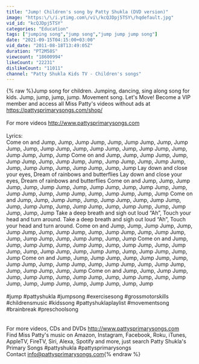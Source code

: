 ```yaml
---
title: "Jump! Children's song by Patty Shukla (DVD version)"
image: "https:\/\/i.ytimg.com\/vi\/kcQJDpj5TSY\/hqdefault.jpg"
vid_id: "kcQJDpj5TSY"
categories: "Education"
tags: ["jumping song","jump song","jump jump jump song"]
date: "2021-09-15T04:15:00+03:00"
vid_date: "2011-08-18T13:49:05Z"
duration: "PT2M58S"
viewcount: "18600994"
likeCount: "22231"
dislikeCount: "11011"
channel: "Patty Shukla Kids TV - Children's songs"
---
```

{% raw %}Jump song for children. Jumping, dancing, sing along song for kids. Jump, jump, jump, jump. Movement song. Let's Move! Become a VIP member and access all Miss Patty's videos without ads at <a rel="nofollow" target="blank" href="https://pattysprimarysongs.com/shop/">https://pattysprimarysongs.com/shop/</a><br /><br />For more videos <a rel="nofollow" target="blank" href="http://www.pattysprimarysongs.com">http://www.pattysprimarysongs.com</a><br /><br />Lyrics:<br />Come on and Jump, Jump, Jump Jump, Jump, Jump Jump, Jump, Jump Jump, Jump, Jump Jump, Jump, Jump Jump, Jump, Jump Jump, Jump, Jump Jump, Jump, Jump Come on and Jump, Jump, Jump Jump, Jump, Jump Jump, Jump, Jump Jump, Jump, Jump Jump, Jump, Jump Jump, Jump, Jump Jump, Jump, Jump Jump, Jump, Jump Lay down and close your eyes, Dream of rainbows and butterflies Lay down and close your eyes, Dream of rainbows and butterflies Come on and Jump, Jump, Jump Jump, Jump, Jump Jump, Jump, Jump Jump, Jump, Jump Jump, Jump, Jump Jump, Jump, Jump Jump, Jump, Jump Jump, Jump, Jump Come on and Jump, Jump, Jump Jump, Jump, Jump Jump, Jump, Jump Jump, Jump, Jump Jump, Jump, Jump Jump, Jump, Jump Jump, Jump, Jump Jump, Jump, Jump Take a deep breath and sigh out loud “Ah”, Touch your head and turn around. Take a deep breath and sigh out loud “Ah”, Touch your head and turn around. Come on and Jump, Jump, Jump Jump, Jump, Jump Jump, Jump, Jump Jump, Jump, Jump Jump, Jump, Jump Jump, Jump, Jump Jump, Jump, Jump Jump, Jump, Jump Come on and Jump, Jump, Jump Jump, Jump, Jump Jump, Jump, Jump Jump, Jump, Jump Jump, Jump, Jump Jump, Jump, Jump Jump, Jump, Jump Jump, Jump, Jump Come on and Jump, Jump, Jump Jump, Jump, Jump Jump, Jump, Jump Jump, Jump, Jump Jump, Jump, Jump Jump, Jump, Jump Jump, Jump, Jump Jump, Jump, Jump Come on and Jump, Jump, Jump Jump, Jump, Jump Jump, Jump, Jump Jump, Jump, Jump Jump, Jump, Jump Jump, Jump, Jump Jump, Jump, Jump Jump, Jump, Jump<br /><br />#jump #pattyshukla #jumpsong #exercisesong #grossmotorskills #childrensmusic #kidssong #pattyshuklaplaylist #movementsong #brainbreak #preschoolsong<br /><br /><br />For more videos, CDs and DVDs <a rel="nofollow" target="blank" href="http://www.pattysprimarysongs.com">http://www.pattysprimarysongs.com</a><br />Find Miss Patty's music on Amazon, Instagram, Facebook, Roku, iTunes, AppleTV, FireTV, Siri, Alexa, Spotify and more, just search Patty Shukla's Primary Songs #pattyshukla #pattysprimarysongs<br />Contact info@pattysprimarysongs.com{% endraw %}
